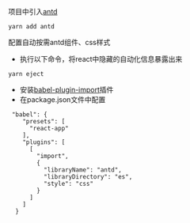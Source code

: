 项目中引入[antd](https://ant.design/index-cn)

```
yarn add antd
```

配置自动按需antd组件、css样式
* 执行以下命令，将react中隐藏的自动化信息暴露出来
```
yarn eject
```
* 安装[babel-plugin-import](https://github.com/ant-design/babel-plugin-import)插件
* 在package.json文件中配置
```
 "babel": {
    "presets": [
      "react-app"
    ],
    "plugins": [
      [
        "import",
        {
          "libraryName": "antd",
          "libraryDirectory": "es",
          "style": "css"
        }
      ]
    ]
  }
```